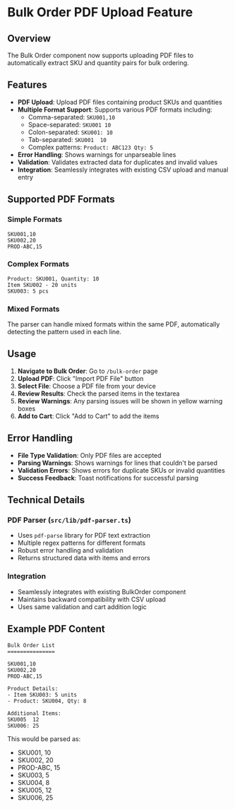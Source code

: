 # Bulk Order PDF Upload Feature

## Overview

The Bulk Order component now supports uploading PDF files to automatically extract SKU and quantity pairs for bulk ordering.

## Features

- **PDF Upload**: Upload PDF files containing product SKUs and quantities
- **Multiple Format Support**: Supports various PDF formats including:
  - Comma-separated: `SKU001,10`
  - Space-separated: `SKU001 10`
  - Colon-separated: `SKU001: 10`
  - Tab-separated: `SKU001	10`
  - Complex patterns: `Product: ABC123 Qty: 5`
- **Error Handling**: Shows warnings for unparseable lines
- **Validation**: Validates extracted data for duplicates and invalid values
- **Integration**: Seamlessly integrates with existing CSV upload and manual entry

## Supported PDF Formats

### Simple Formats

```
SKU001,10
SKU002,20
PROD-ABC,15
```

### Complex Formats

```
Product: SKU001, Quantity: 10
Item SKU002 - 20 units
SKU003: 5 pcs
```

### Mixed Formats

The parser can handle mixed formats within the same PDF, automatically detecting the pattern used in each line.

## Usage

1. **Navigate to Bulk Order**: Go to `/bulk-order` page
2. **Upload PDF**: Click "Import PDF File" button
3. **Select File**: Choose a PDF file from your device
4. **Review Results**: Check the parsed items in the textarea
5. **Review Warnings**: Any parsing issues will be shown in yellow warning boxes
6. **Add to Cart**: Click "Add to Cart" to add the items

## Error Handling

- **File Type Validation**: Only PDF files are accepted
- **Parsing Warnings**: Shows warnings for lines that couldn't be parsed
- **Validation Errors**: Shows errors for duplicate SKUs or invalid quantities
- **Success Feedback**: Toast notifications for successful parsing

## Technical Details

### PDF Parser (`src/lib/pdf-parser.ts`)

- Uses `pdf-parse` library for PDF text extraction
- Multiple regex patterns for different formats
- Robust error handling and validation
- Returns structured data with items and errors

### Integration

- Seamlessly integrates with existing BulkOrder component
- Maintains backward compatibility with CSV upload
- Uses same validation and cart addition logic

## Example PDF Content

```
Bulk Order List
===============

SKU001,10
SKU002,20
PROD-ABC,15

Product Details:
- Item SKU003: 5 units
- Product: SKU004, Qty: 8

Additional Items:
SKU005	12
SKU006: 25
```

This would be parsed as:

- SKU001, 10
- SKU002, 20
- PROD-ABC, 15
- SKU003, 5
- SKU004, 8
- SKU005, 12
- SKU006, 25
